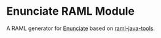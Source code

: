 # Enunciate RAML Module

A RAML generator for <a href="http://enunciate.webcohesion.com/">Enunciate</a> based on 
<a href="https://github.com/mulesoft-labs/raml-java-tools">raml-java-tools</a>.